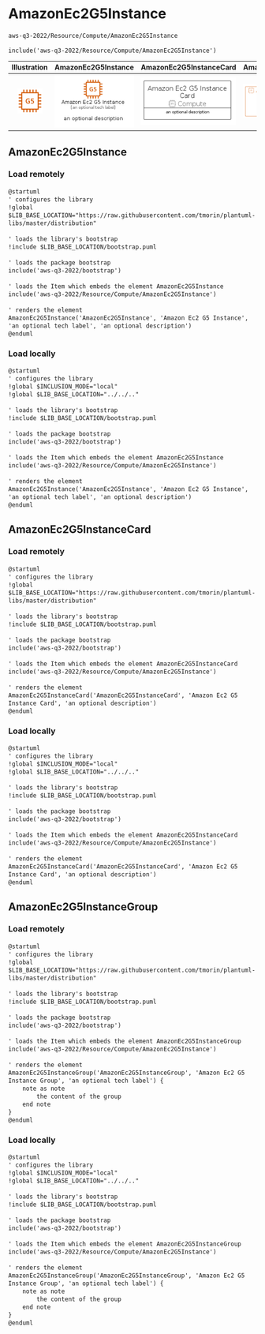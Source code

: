 # AmazonEc2G5Instance


```text
aws-q3-2022/Resource/Compute/AmazonEc2G5Instance
```

```text
include('aws-q3-2022/Resource/Compute/AmazonEc2G5Instance')
```



| Illustration | AmazonEc2G5Instance | AmazonEc2G5InstanceCard | AmazonEc2G5InstanceGroup |
| :---: | :---: | :---: | :---: |
| ![illustration for Illustration](../../../aws-q3-2022/Resource/Compute/AmazonEc2G5Instance.png) | ![illustration for AmazonEc2G5Instance](../../../aws-q3-2022/Resource/Compute/AmazonEc2G5Instance.Local.png) | ![illustration for AmazonEc2G5InstanceCard](../../../aws-q3-2022/Resource/Compute/AmazonEc2G5InstanceCard.Local.png) | ![illustration for AmazonEc2G5InstanceGroup](../../../aws-q3-2022/Resource/Compute/AmazonEc2G5InstanceGroup.Local.png) |




## AmazonEc2G5Instance

### Load remotely
```plantuml
@startuml
' configures the library
!global $LIB_BASE_LOCATION="https://raw.githubusercontent.com/tmorin/plantuml-libs/master/distribution"

' loads the library's bootstrap
!include $LIB_BASE_LOCATION/bootstrap.puml

' loads the package bootstrap
include('aws-q3-2022/bootstrap')

' loads the Item which embeds the element AmazonEc2G5Instance
include('aws-q3-2022/Resource/Compute/AmazonEc2G5Instance')

' renders the element
AmazonEc2G5Instance('AmazonEc2G5Instance', 'Amazon Ec2 G5 Instance', 'an optional tech label', 'an optional description')
@enduml
```

### Load locally
```plantuml
@startuml
' configures the library
!global $INCLUSION_MODE="local"
!global $LIB_BASE_LOCATION="../../.."

' loads the library's bootstrap
!include $LIB_BASE_LOCATION/bootstrap.puml

' loads the package bootstrap
include('aws-q3-2022/bootstrap')

' loads the Item which embeds the element AmazonEc2G5Instance
include('aws-q3-2022/Resource/Compute/AmazonEc2G5Instance')

' renders the element
AmazonEc2G5Instance('AmazonEc2G5Instance', 'Amazon Ec2 G5 Instance', 'an optional tech label', 'an optional description')
@enduml
```

## AmazonEc2G5InstanceCard

### Load remotely
```plantuml
@startuml
' configures the library
!global $LIB_BASE_LOCATION="https://raw.githubusercontent.com/tmorin/plantuml-libs/master/distribution"

' loads the library's bootstrap
!include $LIB_BASE_LOCATION/bootstrap.puml

' loads the package bootstrap
include('aws-q3-2022/bootstrap')

' loads the Item which embeds the element AmazonEc2G5InstanceCard
include('aws-q3-2022/Resource/Compute/AmazonEc2G5Instance')

' renders the element
AmazonEc2G5InstanceCard('AmazonEc2G5InstanceCard', 'Amazon Ec2 G5 Instance Card', 'an optional description')
@enduml
```

### Load locally
```plantuml
@startuml
' configures the library
!global $INCLUSION_MODE="local"
!global $LIB_BASE_LOCATION="../../.."

' loads the library's bootstrap
!include $LIB_BASE_LOCATION/bootstrap.puml

' loads the package bootstrap
include('aws-q3-2022/bootstrap')

' loads the Item which embeds the element AmazonEc2G5InstanceCard
include('aws-q3-2022/Resource/Compute/AmazonEc2G5Instance')

' renders the element
AmazonEc2G5InstanceCard('AmazonEc2G5InstanceCard', 'Amazon Ec2 G5 Instance Card', 'an optional description')
@enduml
```

## AmazonEc2G5InstanceGroup

### Load remotely
```plantuml
@startuml
' configures the library
!global $LIB_BASE_LOCATION="https://raw.githubusercontent.com/tmorin/plantuml-libs/master/distribution"

' loads the library's bootstrap
!include $LIB_BASE_LOCATION/bootstrap.puml

' loads the package bootstrap
include('aws-q3-2022/bootstrap')

' loads the Item which embeds the element AmazonEc2G5InstanceGroup
include('aws-q3-2022/Resource/Compute/AmazonEc2G5Instance')

' renders the element
AmazonEc2G5InstanceGroup('AmazonEc2G5InstanceGroup', 'Amazon Ec2 G5 Instance Group', 'an optional tech label') {
    note as note
        the content of the group
    end note
}
@enduml
```

### Load locally
```plantuml
@startuml
' configures the library
!global $INCLUSION_MODE="local"
!global $LIB_BASE_LOCATION="../../.."

' loads the library's bootstrap
!include $LIB_BASE_LOCATION/bootstrap.puml

' loads the package bootstrap
include('aws-q3-2022/bootstrap')

' loads the Item which embeds the element AmazonEc2G5InstanceGroup
include('aws-q3-2022/Resource/Compute/AmazonEc2G5Instance')

' renders the element
AmazonEc2G5InstanceGroup('AmazonEc2G5InstanceGroup', 'Amazon Ec2 G5 Instance Group', 'an optional tech label') {
    note as note
        the content of the group
    end note
}
@enduml
```

